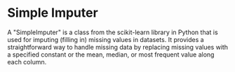 <h1>Simple Imputer</h1>


A "SimpleImputer" is a class from the scikit-learn library in Python that is used for imputing (filling in) missing values in datasets. It provides a straightforward way to handle missing data by replacing missing values with a specified constant or the mean, median, or most frequent value along each column.

